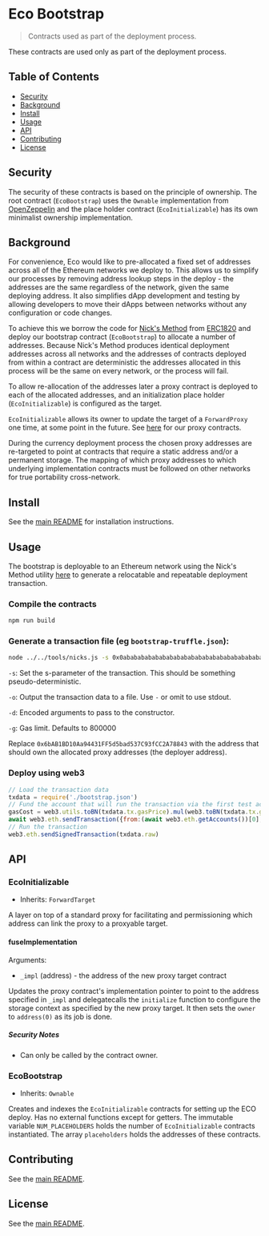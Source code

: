 # Eco Bootstrap
> Contracts used as part of the deployment process.

These contracts are used only as part of the deployment process.

## Table of Contents
 - [Security](#security)
 - [Background](#background)
 - [Install](#install)
 - [Usage](#usage)
 - [API](#api)
 - [Contributing](#contributing)
 - [License](#license)

## Security
The security of these contracts is based on the principle of ownership. The root contract (`EcoBootstrap`) uses the `Ownable` implementation from [OpenZeppelin](https://docs.openzeppelin.com/contracts/2.x/access-control) and the place holder contract (`EcoInitializable`) has its own minimalist ownership implementation.

## Background
For convenience, Eco would like to pre-allocated a fixed set of addresses across all of the Ethereum networks we deploy to. This allows us to simplify our processes by removing address lookup steps in the deploy - the addresses are the same regardless of the network, given the same deploying address. It also simplifies dApp development and testing by allowing developers to move their dApps between networks without any configuration or code changes.

To achieve this we borrow the code for [Nick's Method](https://weka.medium.com/how-to-send-ether-to-11-440-people-187e332566b7) from [ERC1820](https://weka.medium.com/how-to-send-ether-to-11-440-people-187e332566b7) and deploy our bootstrap contract (`EcoBootstrap`) to allocate a number of addresses. Because Nick's Method produces identical deployment addresses across all networks and the addresses of contracts deployed from within a contract are deterministic the addresses allocated in this process will be the same on every network, or the process will fail.

To allow re-allocation of the addresses later a proxy contract is deployed to each of the allocated addresses, and an initialization place holder (`EcoInitializable`) is configured as the target.

`EcoInitializable` allows its owner to update the target of a `ForwardProxy` one time, at some point in the future. See [here](../proxy/) for our proxy contracts.

During the currency deployment process the chosen proxy addresses are re-targeted to point at contracts that require a static address and/or a permanent storage. The mapping of which proxy addresses to which underlying implementation contracts must be followed on other networks for true portability cross-network.

## Install
See the [main README](../../README.md) for installation instructions.

## Usage
The bootstrap is deployable to an Ethereum network using the Nick's Method utility [here](../../tools/nicks.js) to generate a relocatable and repeatable deployment transaction.

### Compile the contracts
```bash
npm run build
```

### Generate a transaction file (eg `bootstrap-truffle.json`):
```bash
node ../../tools/nicks.js -s 0x0abababababababababababababababababababababababababababababababa -g 200000 -d "0x6bAB1BD10Aa94431FF5d5bad537C93fCC2A78843" -o bootstrap.json ../../build/contracts/EcoBootstrap.json
```
`-s`: Set the s-parameter of the transaction. This should be something pseudo-deterministic.

`-o`: Output the transaction data to a file. Use `-` or omit to use stdout.

`-d`: Encoded arguments to pass to the constructor.

`-g`: Gas limit. Defaults to 800000

Replace `0x6bAB1BD10Aa94431FF5d5bad537C93fCC2A78843` with the address that should own the allocated proxy addresses (the deployer address).

### Deploy using web3
```javascript
// Load the transaction data
txdata = require('./bootstrap.json')
// Fund the account that will run the transaction via the first test account
gasCost = web3.utils.toBN(txdata.tx.gasPrice).mul(web3.toBN(txdata.tx.gasLimit))
await web3.eth.sendTransaction({from:(await web3.eth.getAccounts())[0],to:txdata.from,value:gasCost})
// Run the transaction
web3.eth.sendSignedTransaction(txdata.raw)
```

## API
### EcoInitializable
 - Inherits: `ForwardTarget`

A layer on top of a standard proxy for facilitating and permissioning which address can link the proxy to a proxyable target.

#### fuseImplementation
Arguments:
 - `_impl` (address) - the address of the new proxy target contract

Updates the proxy contract's implementation pointer to point to the address specified in `_impl` and delegatecalls the `initialize` function to configure the storage context as specified by the new proxy target. It then sets the `owner` to `address(0)` as its job is done.

##### Security Notes
 - Can only be called by the contract owner.

### EcoBootstrap
 - Inherits: `Ownable`

Creates and indexes the `EcoInitializable` contracts for setting up the ECO deploy. Has no external functions except for getters. The immutable variable `NUM_PLACEHOLDERS` holds the number of `EcoInitializable` contracts instantiated. The array `placeholders` holds the addresses of these contracts.

## Contributing
See the [main README](../../README.md).

## License
See the [main README](../../README.md).

